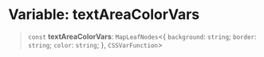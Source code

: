 # Variable: textAreaColorVars

> `const` **textAreaColorVars**: `MapLeafNodes`\<\{ `background`: `string`; `border`: `string`; `color`: `string`; \}, `CSSVarFunction`\>
